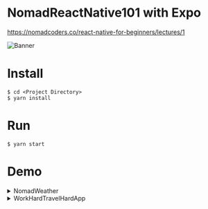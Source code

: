 # NomadReactNative101 with Expo

https://nomadcoders.co/react-native-for-beginners/lectures/1

![Banner](https://nomadcoders.co/_next/image?url=https%3A%2F%2Fd1telmomo28umc.cloudfront.net%2Fmedia%2Fpublic%2Fthumbnails%2Freact-native-for-beginners.jpg&w=640&q=75)

# Install 

```
$ cd <Project Directory>
$ yarn install
```

# Run
```
$ yarn start
```


# Demo

<details>
  <summary>NomadWeather</summary>

  ![NomadWeather](https://user-images.githubusercontent.com/62797565/212546117-6979e7e4-4ea2-4c98-ba37-8a02311f6b40.gif)

</details>

<details>
  <summary>WorkHardTravelHardApp</summary>


</details>
